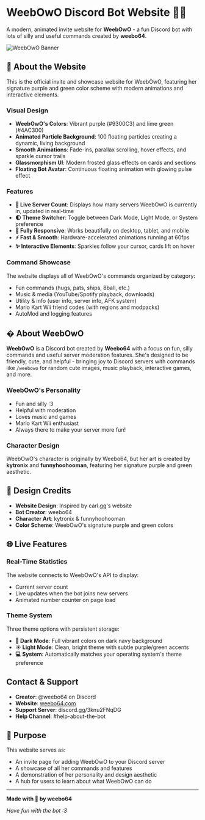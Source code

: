 # WeebOwO Discord Bot Website 💜💚

A modern, animated invite website for **WeebOwO** - a fun Discord bot with lots of silly and useful commands created by **weebo64**.

![WeebOwO Banner](website/bot_pfp.png)

## 🎨 About the Website

This is the official invite and showcase website for WeebOwO, featuring her signature purple and green color scheme with modern animations and interactive elements.

### Visual Design
- **WeebOwO's Colors**: Vibrant purple (#9300C3) and lime green (#4AC300)
- **Animated Particle Background**: 100 floating particles creating a dynamic, living background
- **Smooth Animations**: Fade-ins, parallax scrolling, hover effects, and sparkle cursor trails
- **Glassmorphism UI**: Modern frosted glass effects on cards and sections
- **Floating Bot Avatar**: Continuous floating animation with glowing pulse effect

### Features
- **🔴 Live Server Count**: Displays how many servers WeebOwO is currently in, updated in real-time
- **🌓 Theme Switcher**: Toggle between Dark Mode, Light Mode, or System preference
- **📱 Fully Responsive**: Works beautifully on desktop, tablet, and mobile
- **⚡ Fast & Smooth**: Hardware-accelerated animations running at 60fps
- **✨ Interactive Elements**: Sparkles follow your cursor, cards lift on hover

### Command Showcase
The website displays all of WeebOwO's commands organized by category:
- Fun commands (hugs, pats, ships, 8ball, etc.)
- Music & media (YouTube/Spotify playback, downloads)
- Utility & info (user info, server info, AFK system)
- Mario Kart Wii friend codes (with regions and modpacks)
- AutoMod and logging features

## � About WeebOwO

**WeebOwO** is a Discord bot created by **Weebo64** with a focus on fun, silly commands and useful server moderation features. She's designed to be friendly, cute, and helpful - bringing joy to Discord servers with commands like `/weebowo` for random cute images, music playback, interactive games, and more.

### WeebOwO's Personality
- Fun and silly :3
- Helpful with moderation
- Loves music and games
- Mario Kart Wii enthusiast
- Always there to make your server more fun!

### Character Design
WeebOwO's character is originally by Weebo64, but her art is created by **kytronix** and **funnyhoohooman**, featuring her signature purple and green aesthetic.

## 🎨 Design Credits

- **Website Design**: Inspired by carl.gg's website
- **Bot Creator**: weebo64
- **Character Art**: kytronix & funnyhoohooman
- **Color Scheme**: WeebOwO's signature purple and green colors

## 🌐 Live Features

### Real-Time Statistics
The website connects to WeebOwO's API to display:
- Current server count
- Live updates when the bot joins new servers
- Animated number counter on page load

### Theme System
Three theme options with persistent storage:
- **🌙 Dark Mode**: Full vibrant colors on dark navy background
- **☀️ Light Mode**: Clean, bright theme with subtle purple/green accents
- **💻 System**: Automatically matches your operating system's theme preference

## Contact & Support

- **Creator**: @weebo64 on Discord
- **Website**: [weebo64.com](https://www.weebo64.com)
- **Support Server**: discord.gg/3knu2FNqDG
- **Help Channel**: #help-about-the-bot

## 🎯 Purpose

This website serves as:
- An invite page for adding WeebOwO to your Discord server
- A showcase of all her commands and features
- A demonstration of her personality and design aesthetic
- A hub for users to learn about what WeebOwO can do

---

**Made with 💖 by weebo64**

*Have fun with the bot :3*
